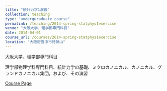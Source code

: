 ```yaml
---
title: "統計力学1演義"
collection: teaching
type: "underguraduate course"
permalink: /teaching/2014-spring-statphys1exercise
venue: "大阪大学、理学部専門科目"
date: 2014-04-01
course_url: /courses/2014-spring-statphys1exercise
location: "大阪府豊中市待兼山"
---
```


大阪大学、理学部専門科目

理学部物理学科専門科目、統計力学の基礎、ミクロカノニカル、カノニカル、グランドカノニカル集団。および、その演習


<a href='https://stsykw.github.io/courses/2014-spring-statphys1exercise'>Course Page</a>
